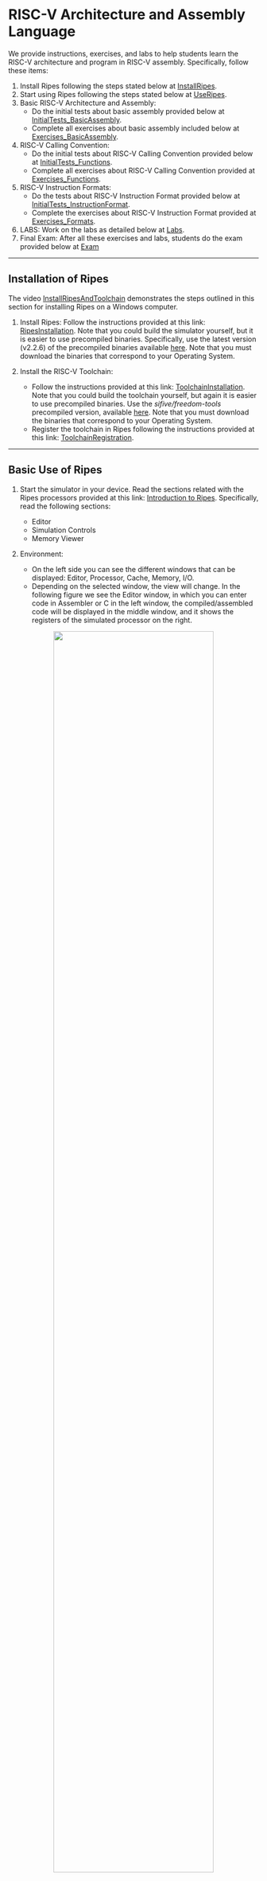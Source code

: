 # RISC-V Architecture and Assembly Language
We provide instructions, exercises, and labs to help students learn the RISC-V architecture and program in RISC-V assembly. Specifically, follow these items:
1. Install Ripes following the steps stated below at [InstallRipes](https://github.com/artecs-group/RVfpga-sim-addons/blob/main/Computer_Fundamentals/RiscvArchitectureAssembly/README.md#installation-of-ripes).
2. Start using Ripes following the steps stated below at [UseRipes](https://github.com/artecs-group/RVfpga-sim-addons/blob/main/Computer_Fundamentals/RiscvArchitectureAssembly/README.md#basic-use-of-ripes).
3. Basic RISC-V Architecture and Assembly:
    * Do the initial tests about basic assembly provided below at [InitialTests_BasicAssembly](https://github.com/artecs-group/RVfpga-sim-addons/blob/main/Computer_Fundamentals/RiscvArchitectureAssembly/README.md#initial-tests-in-ripes---basic-risc-v-assembly).
    * Complete all exercises about basic assembly included below at [Exercises_BasicAssembly](https://github.com/artecs-group/RVfpga-sim-addons/blob/main/Computer_Fundamentals/RiscvArchitectureAssembly/README.md#exercises-about-risc-v-architecture-and-basic-assembly-in-ripes).
4. RISC-V Calling Convention:
    * Do the initial tests about RISC-V Calling Convention provided below at [InitialTests_Functions](https://github.com/artecs-group/RVfpga-sim-addons/blob/main/Computer_Fundamentals/RiscvArchitectureAssembly/README.md#initial-tests-in-ripes---calling-functions).
    * Complete all exercises about RISC-V Calling Convention provided at [Exercises_Functions](https://github.com/artecs-group/RVfpga-sim-addons/blob/main/Computer_Fundamentals/RiscvArchitectureAssembly/README.md#exercises-about-risc-v-calling-convention).
5. RISC-V Instruction Formats:
   * Do the tests about RISC-V Instruction Format provided below at [InitialTests_InstructionFormat](https://github.com/artecs-group/RVfpga-sim-addons/blob/main/Computer_Fundamentals/RiscvArchitectureAssembly/README.md#risc-v-instruction-format).
   * Complete the exercises about RISC-V Instruction Format provided at [Exercises_Formats](https://github.com/artecs-group/RVfpga-sim-addons/blob/main/Computer_Fundamentals/RiscvArchitectureAssembly/README.md#exercises-about-risc-v-instruction-format).
6. LABS: Work on the labs as detailed below at [Labs](https://github.com/artecs-group/RVfpga-sim-addons/blob/main/Computer_Fundamentals/RiscvArchitectureAssembly/README.md#labs-about-risc-v-architecture-and-assembly-in-ripes).
7. Final Exam: After all these exercises and labs, students do the exam provided below at [Exam]()


---

## Installation of Ripes

The video [InstallRipesAndToolchain](https://www.youtube.com/watch?v=abHzsWcHIYA) demonstrates the steps outlined in this section for installing Ripes on a Windows computer.

1. Install Ripes: Follow the instructions provided at this link: [RipesInstallation](https://github.com/mortbopet/Ripes?tab=readme-ov-file#downloading--installation). Note that you could build the simulator yourself, but it is easier to use precompiled binaries. Specifically, use the latest version (v2.2.6) of the precompiled binaries available [here](https://github.com/mortbopet/Ripes/releases). Note that you must download the binaries that correspond to your Operating System.

2. Install the RISC-V Toolchain:
    - Follow the instructions provided at this link: [ToolchainInstallation](https://github.com/mortbopet/Ripes/blob/master/docs/c_programming.md#toolchain). Note that you could build the toolchain yourself, but again it is easier to use precompiled binaries. Use the *sifive/freedom-tools* precompiled version, available [here](https://github.com/sifive/freedom-tools/releases/tag/v2020.04.0-Toolchain.Only). Note that you must download the binaries that correspond to your Operating System.
    - Register the toolchain in Ripes following the instructions provided at this link: [ToolchainRegistration](https://github.com/mortbopet/Ripes/blob/master/docs/c_programming.md#toolchain-registration).


---

## Basic Use of Ripes

1. Start the simulator in your device. Read the sections related with the Ripes processors provided at this link: [Introduction to Ripes](https://github.com/mortbopet/Ripes/blob/master/docs/introduction.md). Specifically, read the following sections:
    - Editor 
    - Simulation Controls
    - Memory Viewer

2. Environment:
    - On the left side you can see the different windows that can be displayed: Editor, Processor, Cache, Memory, I/O.
    - Depending on the selected window, the view will change. In the following figure we see the Editor window, in which you can enter code in Assembler or C in the left window, the compiled/assembled code will be displayed in the middle window, and it shows the registers of the simulated processor on the right.

<p align="center">
  <img src="../Images/EditorFigure.png" width=80% height=80%>
</p>

#### Configuration

3. Before simulating the program, select the Single Cycle processor, enable the M extension and disable the C extension:

<p align="center">
  <img src="../Images/SingleCycle.png" width=80% height=80%>
</p>

#### RISC-V Assembly Program

4. The following RISC-V assembly program subtracts 1 to each element of vector ```v```.

```c
  .global main
  
  .equ n ,10
  
  .data
  v: .word 12 ,1 , -2 ,15 , -8 ,4 , -31 ,8 ,8 ,25
  
  .text
  main:
    li s1 , n
    mv s2 , zero # s2 es i
    for:
      beq s2,s1,fin
      la t1 , v 		# t1= @base de v
      slli t3 ,s2 ,2 	# i*4
      add t2 ,t1 ,t3 	# t2= @efectiva de v[i]
      lw s3 ,0( t2)
      addi s3 ,s3 ,-1
      sw s3 ,0( t2)
      addi s2 ,s2 ,1 	# i=i+1
      j for
    fin:
    j fin
```

Copy the previous program into the left-most window of the editor tab in your Ripes simulator. The disassembled version will be generated, as shown below.

<p align="center">
  <img src="../Images/Ex1.png" width=80% height=80%>
</p>

5. The top menu allows us to control the simulation. By hovering the mouse over each button we are informed about its functionality.

<p align="center">
  <img src="../Images/Menu.png" width=40% height=40%>
</p>

6. We can execute the code step by step:
    - The “minor” and “major” arrows in the top menu allow us to go forward or backward instruction by instruction.
    - The current instruction is shown highlighted in red.
    - The registers will be updated as we progress through the program.
    - When a register is updated, it will be highlighted in yellow.
    - The middle window shows the disassembled code. Note that, unlike the source, it only includes instructions (not pseudo-instructions).

<p align="center">
  <img src="../Images/Registers.png" width=90% height=90%>
</p>

7. The Memory window allows us to visualize the different memory sections. The figure shows the .text section, which includes the text of the code. At the bottom you must select, from the “Go to section” menu, the .text section. You can check that the hexadecimal code corresponds to the program instructions in the Editor.

<p align="center">
  <img src="../Images/Memory.png" width=90% height=90%>
</p>

8. At the bottom, in the “Go to section” menu, we can switch to the .data section. You can check that the data correspond to the vector components in the Editor.

<p align="center">
  <img src="../Images/DataSection.png" width=90% height=90%>
</p>

#### C Program

9. To simulate a C program, write or copy it into the left window, marking "Input Type" as C language. For example, the next C program can be seen in the following figure (you can test it in your simulator):

<p align="center">
  <img src="../Images/Editor.png" width=90% height=90%>
</p>

```c
int main(void)
{
   int i,result,num=7;

   if (num > 1){
      result = num;
      for (i=num-1;i>1;i--)
      result = result*i;
   }
   else
      result=1;

   printf("Factorial = %d",result);

   while(1);
}
```

10. On the top menu, set the appropriate compiler arguments in ```Edit-Settings```:
    - Compiler arguments: ```-O1``` (you can select other options such as ```-O0```, ```-O2```, ```-O3```, ```-Os```)

  <p align="center">
    <img src="../Images/Linker.png" width=90% height=90%>
  </p>

11. Next, compile the program by clicking on the hammer icon. If the program is correct, the disassembled version will appear in the central window:

<p align="center">
  <img src="../Images/Martillo.png" width=90% height=90%>
</p>

12. Run the program by clicking the "Fast Execution" button. The result of the factorial calculation will appear in the console:

<p align="center">
  <img src="../Images/Execution.png" width=70% height=70%>
</p>

13. Recompile the program with different optimization levels (see step 11 above) and compare the assembled programs generated by each of them.

14. Recompile the program with a -O0 optimization level and the following two different scenarios: M extension enabled and M extension disabled (see step 3 above). Compare the assembly code generated for the ```main``` function in each scenario.


---

## Initial Tests in Ripes - Basic RISC-V Assembly

Each instruction type is first explained theoretically using the slides available at [SlidesModule2](https://www.fdi.ucm.es/profesor/mendias/FC2/FC2module2.pdf). After studying each instruction type, students must perform the corresponding test from the list below. This involves executing the instructions step-by-step and carefully analyzing the Register File and Memory in detail.

### Arithmetic instructions

***addi* and *sub* instructions:**
```c
addi x1, x0, 2
addi x2, x0, 3
sub x8, x2, x1
```
This is the result after executing the program in Ripes:

![image](https://github.com/user-attachments/assets/fbac775f-6ca8-4fab-80a2-d4ec66473841)

***slt* and *sltu* instructions:**
```c
addi x1, x0, -2
addi x2, x0, 3
slt x3, x1, x2
sltu x4, x1, x2
```

Note that the *slt* instruction provides the result ```x3=1```, as *-2 < 3*, whereas the *sltu* instruction provides the result ```x4=0```, as *0xfffffffe > 3*.

![image](https://github.com/user-attachments/assets/dc0df98f-828f-4965-99f4-559db99a4486)

***mul* and *mulh* instructions:**
```c
li x1, 0x0f700ce4
li x2, 0x00200000
mul x3, x2, x1
mulh x4, x2, x1
```
 This is the result after executing the program in Ripes:

 ![image](https://github.com/user-attachments/assets/c0deb13e-6770-46e8-a367-e156a7b2b70c)

***div* and *rem* instructions:**
```c
li x1, 0x00200000
li x2, 0x0f700ce4
div x3, x2, x1
rem x4, x2, x1
```
 This is the result after executing the program in Ripes:

![image](https://github.com/user-attachments/assets/de3060b6-7d79-4541-93db-e2619b6e3992)

### Logical instructions
```c
li x2, 0x0f500a34
ori x3, x2, 0x0ff
andi x4, x2, 0x0ff
xori x5, x2, 0x0ff
```
 This is the result after executing the program in Ripes:

![image](https://github.com/user-attachments/assets/643b49b4-5df8-4f05-aa88-81b2e98ec750)

### Shift instructions
```c
li x2, 0x90700a34
slli x3, x2, 7
srli x4, x2, 7
```
 This is the result after executing the program in Ripes:

![image](https://github.com/user-attachments/assets/61f575f3-6909-443c-afd7-dcacc3a53232)

### Data transfer instructions:
```c
.data
x: .word 10
y: .word 5

.text
la x1,x
la x2,y
lw x3,0(x1)
lw x4,0(x2)
add x4,x3,x4
sw x4,0(x2)
```
This is the result after executing the program in Ripes. The code and registers are shown in the first figure and the ```.data``` memory section is shown next:

 ![image](https://github.com/user-attachments/assets/e2bac434-8a0c-49ad-9a4c-f66176453a56)

![image](https://github.com/user-attachments/assets/e8aad3af-e13f-499e-8439-3a2621d8abbc)

### Branch instructions:
```c
li x1, 1
li x2, 3
bne x1, x2, 8
add x1, x1, x2
sub x2, x2, x1
bne x1, x2, -12
jal x3, -24
```
View this [video](https://www.youtube.com/watch?v=IQtoig-ymBk), which illustrates the execution of the previous program, and try to understand the execution of each branch instruction.

Then, test in your simulator the following program and analyze it carefully. The program computes the absolute value of the addition of two variables in a subrutine and stores it in a third variable:

```c
.data

# RESERVE SPACE IN MEMORY AND INITIALIZE THREE VALUES
x: .word -10
y: .word 5
z: .word 0


.text

# MAIN PROGRAM
la x1,x      # Copy address of x to x1
la x2,y      # Copy address of y to x2
la x6,z      # Copy address of z to x6
lw x3,0(x1)
lw x4,0(x2)
jal x5, 12   # Call function 
sw x4,0(x6)
jal x5, 0    # Stay here

# FUNCTION ADDITION AND ABSOLUTE
add x4, x3, x4
bge x4, x0, 8
sub x4, x0, x4
jalr x0, x5, 0
```

### *lui* and *auipc* instructions:
```c
lui x7, 0xabcde
addi x7, x7, 0x123
auipc x8, 0x4c37b
```
This is the result after executing the program in Ripes.

![image](https://github.com/user-attachments/assets/f996fbe1-5ce6-4585-9eeb-d6a255f2380e)


---

## Exercises about RISC-V Architecture and Basic Assembly in Ripes
We next provide a selection of the exercises proposed in Module 3 ([ExercisesModule3](https://www.fdi.ucm.es/profesor/mendias/FC2/FC2problems3.pdf)). In all cases, before completing the proposed tasks, you should try to implement the programs in RISC-V assembly and then compare your solution with the one provided. The remaining exercises provided in the sheet ([ExercisesModule3](https://www.fdi.ucm.es/profesor/mendias/FC2/FC2problems3.pdf)) should also be resolved and tested by the students in Ripes.

### Exercise 1
Write a RISC-V assembly program that implements the following code.

```c
int x = 10, y = 5;
if (x >= y) {
 x = x + 2;
 y = y - 2;
}
```

Once you have completed your version of the program in assembly, compare it with the solution provided below and test the programs in Ripes. Do the following tasks (in this first exercise, we provide an example solution for these tasks, which can serve as a useful reference for completing the remaining exercises in a similar way):
- Analyze the assembled code. Pay special attention to the translation of pseudo-instructions to RISC-V instructions.
- Simulate the program in Ripes step-by-step. Test different values for ```x``` and ```y```.
- Analyze the registrs during the execution.
- Analyze the memory state at the beginning and at the end of the execution. Analyze both the ```.text``` and the ```.data``` sections.


*SOLUTION:*

```c
.global main # Hace global la etiqueta " main "

.data # sección de datos iniciados
x: .word 10 # declara una variable de 32 bits de valor 10
y: .word 5

.text # sección de instrucciones
main:
    la t0,x # pseudo instrucción t0=@x
    la t1,y # pseudo instrucción t1=@y
    lw s1,0(t0) # s1 = 10
    lw s2,0(t1) # s2 =5
    blt s1,s2, fin # condición inversa s1 <s2
        addi s1,s1,2 # x=x+2
        addi s2,s2,-2 # y=y -2
    sw s1,0(t0)
    sw s2,0(t1)
fin:
j fin
```

*EXAMPLE SOLUTION FOR THE TASKS:*

**Analyze the assembled code. Pay special attention to the translation of pseudo-instructions to RISC-V instructions.**

On the right window you can see the assembled code generated by Ripes:

![image](https://github.com/user-attachments/assets/480b6ced-e66d-48b8-a87e-6cdbe836d5e4)

You can analyze the translation of each instruction. As an example, the first pseudo-instruction (```la t0,x```) is translated into two RISC-V instructions, where the first instruction (```auipc x5 0x10000```) adds the current PC (0x0) and a 32-bit value with the low 12 bits as 0 and the high 20 bits coming from the U-type immediate (0x10000), and the second instruction (```addi x5 x5 0```) changes nothing in this case. Note that ```t0``` is the alias for ```x5```. Note also that the resulting value is the address where variable x is stored in memory (0x10000000).

**Analyze the registrs during the execution.**

You can analyze the registers after each cycle. As an example, we next show the register file at the end of the ```if``` condition, which is met in this case:

![image](https://github.com/user-attachments/assets/a7f6b5e4-c0a4-4af7-b8bd-3d3743ae8918)

- x9=0xc, which is the result of adding 0x2 to the initial value of x (0xa).
- x18=0x3, which is the result of subtracting 0x2 to the initial value of y (0x5).

**Analyze the memory state at the beginning and at the end of the execution. Analyze both the ```.text``` and the ```.data``` sections.**

This is the .data section at the beginning:

![image](https://github.com/user-attachments/assets/b67fac70-b968-4c68-b098-5c779dee5679)

This is the .data section at the end:

![image](https://github.com/user-attachments/assets/92075615-a2a3-4787-85b9-34463ff5b696)

Finally, this is the .text section, that includes the assembled program in binary. You can compare it with the one shown in the Editor tab:

![image](https://github.com/user-attachments/assets/ef8e2d4a-1c9a-4376-bc03-2ef31cc9169a)


### Exercise 2
Write a RISC-V assembly program that implements the following code. 

```c
int x = 5, y = 10;
if (x >= y) {
 x = x + 2;
 y = y + 2;
}
else {
 x = x - 2;
 y = y - 2;
}
```

Once you have completed your version of the program in assembly, compare it with the solution provided below and test the programs in Ripes. Do the same tasks as in Exercise 1.

*SOLUTION:*

```c
.global main

.data # sección de datos iniciados
x: .word 5
y: .word 10


.text # sección de instrucciones
main:
    la t0,x # pseudoinstrucción t0=@x
    la t1,y # pseudoinstrucción t1=@y
    lw s1,0(t0) # s1 =5
    lw s2,0(t1) # s2 =10
    blt s1,s2, else # condición inversa s1 <s2
        addi s1,s1,2 # x=x+2
        addi s2,s2,2 # y=y+2
    j fin_if
    else:
        addi s1,s1,-2 # x = x -2;
        addi s2,s2,-2 # y = y -2
    fin_if:
    sw s1,0(t0)
    sw s2,0(t1)
fin:
j fin
```


### Exercise 6
The following program calculates the greatest common divisor of two numbers ```a``` and ```b``` according to the Euclidean algorithm. Write a RISC-V assembly program that implements the following code.

```c
int a=5, b=15, gcd;
while (a != b) {
 if (a > b)
 a = a - b;
 else
 b = b - a;
}
gcd = a;
```

Once you have completed your version of the program in assembly, compare it with the solution provided below and test the programs in Ripes. Do the same tasks as in Exercise 1.

*SOLUTION:*

```c
.global main

.data
a: .word 5
b: .word 15
mcd: .word 0

.text
main:
    la t1,a
    lw s1,0(t1) # s1 es a
    la t2,b
    lw s2,0(t2) # s2 es b
    while:
        beq s1,s2,fin_while
            ble s1,s2,else
                sub s1,s1,s2 # a=a-b
            j fin_if
            else:
                sub s2,s2,s1 # b=b-a
            fin_if:
        j while
    fin_while:
    la t3,mcd # t3 = @mcd
    sw s1,0(t3)
fin:
j fin
```


### Exercise 8
The following code increments the components of a vector with 10 elements. 

```c
#define N 10
int V[N] = {12, 1, -2, 15, -8, 4, -31, 8, 8, 25};
for (i = 0; i < N; i++)
 V[i] = V[i] + 1;
```

This is a possible implementation in RISC-V assembly.

```c
.global main

.equ n,10

.data
v: .word 12,1,-2,15,-8,4,-31,8,8,25

.text
main:
    li s1,n # s1=n
    mv s2,zero # s2 es i
    for:
    beq s2,s1,fin
        la t1,v # t1= @base de v
        slli t3,s2,2 # i*4
        add t2,t1,t3 # t2= @efectiva de v[i]
        lw s3,0(t2)
        addi s3,s3,1
        sw s3,0(t2)
        addi s2,s2,1 # i=i+1
    j for
fin:
j fin
```

Run the code and answer the following questions. Add screenshots of the execution to complement your answers.

- Briefly explain what the code does.
- Provide examples of the different addressing modes we explained in theory based on the instructions in the program (use examples of instructions, not pseudo-instructions).
- What instruction does the pseudo-instruction ```li s1, n``` translate to?
- What instruction does the pseudo-instruction ```mv s2, zero``` translate to?
- To which machine instruction in hexadecimal does the pseudo-instruction ```mv s2, zero``` translate? Considering the format of RISC-V instructions, explain which fields the machine instruction contains.
- Take a screenshot of the memory viewer clearly identifying, one by one, the instructions that make up the for loop. Are they properly aligned?
- Take a screenshot of the memory viewer at the end of each iteration, showing how the vector evolves.
- In this code, a simple modification can be made to improve its performance. Write modified code, explain why it improves efficiency, and show a screenshot in which the final vector is visible in memory.
- Modify the code so that it subtracts 1 from the components whose stored value is odd and adds 1 to the components whose stored value is even.


### Exercise 9
The following code counts the number of components greater than 0 within a vector with 6 elements. Translate it into RISC-V assembly code. 

```c
#define N 6
int V[N] = {14, 1, -2, 7, -8, 4};
int count = 0;
for (i = 0; i < N; i++) {
 if (V[i] > 0)
 count = count + 1;
}
```

Once you have completed your version of the program in assembly, compare it with the solution provided below and test the programs in Ripes. Do the same tasks as in Exercise 1.

*SOLUTION:*

```c
.global main

.equ n,6

.data
v: .word -14,1,-2,-7,-8,4
count: .word 0

.text
main:
la t1,v # t1 tiene la dirección base de v
li t2,n # t2=n
li t3,0 # t3 es el índice
li s2,0 # s2 = count =0
for:
   bge t3,t2,fin_for
   slli t5,t3,2 # t5=i*4
   add t5,t5,t1 # @=i*4+ @b
   lw s1,0(t5) # @s1=v[i]
   li t6,0 # t6 =0
   if:
   ble s1,t6,fin_if
       addi s2,s2,1
   fin_if:
   addi t3,t3,1
   j for
fin_for:
la t1,count
sw s2,0(t1)
end:
j end
```


---

## Initial Tests in Ripes - Calling Functions
The RISC-V Calling Convention is first explained theoretically using the slides available at [SlidesModule3](https://www.fdi.ucm.es/profesor/mendias/FC2/FC2module3.pdf). After studying each new concept, students must perform the corresponding example from the list below. This involves executing the instructions step-by-step and carefully analyzing the Register File and Memory in detail.

### Call and Return

![image](https://github.com/user-attachments/assets/8c85ff7e-fb70-4a16-9f2f-af6d4c9fae03)

```c
.data
a: .word 4

.text
la t0, a
lw a0, 0(t0)
call inc
sw a0, 0(t0)
end:
j end

inc:
addi a0, a0, 1
ret
```

### Array provided by reference

![image](https://github.com/user-attachments/assets/d9ef510e-3e17-4303-a190-3aa72c65eac6)

```
.data
a: .word 3, 4, 1, 2, 7

.text
la a0, a
li a1, 5
call incArray
end:
j end

incArray:
mv t0, zero
for:
bge t0, a1, efor
slli t1, t0, 2
add t1, a0, t1
lw t2, 0(t1)
addi t2, t2, 1
sw t2, 0(t1)
addi t0, t0, 1
j for
efor:
ret
```

### Saving registers in the stack

![image](https://github.com/user-attachments/assets/7cc7dd0b-28f2-4ea5-bf56-979022783651)


#### 1st option

```
.data
a: .word 3

.text
la t0, a
lw a0, 0(t0)
addi sp, sp, -4
sw t0, 0(sp)
call inc
lw t0, 0(sp)
addi sp, sp, 4
sw a0, 0(t0)
end:
j end

inc:
addi t0, a0, 1
mv a0, t0
ret
```

#### 2nd option

```
.data
a: .word 3

.text
la s0, a
lw a0, 0(s0)
call inc
sw a0, 0(s0)
end:
j end

inc:
addi sp, sp, -4
sw s0, 0(sp)
addi s0, a0, 1
mv a0, s0
lw s0, 0(sp)
addi sp, sp, 4
ret
```

### Nested functions

![image](https://github.com/user-attachments/assets/209f461a-2e69-4f76-9695-6ae7a644655b)

```
.data
a: .word 1, 2, 3, 4
b: .word 5, 6, 7, 8


.text

main:
la a0, a
li s1, 4
mv a1, s1
jal ra, incArray
la a0, b
mv a1, s1
jal ra, incArray
fin:
    j fin


incArray:
addi sp, sp, -20
sw ra, 16(sp)
sw s0, 12(sp)
sw s1, 8(sp)
sw s2, 4(sp)
sw s3, 0(sp)
mv s0, a0
mv s1, a1
mv s2, zero
for:
bge s2, s1, efor
slli t0, s2, 2
add s3, s0, t0
lw a0, 0(s3)
jal ra, inc
sw a0, 0(s3)
addi s2, s2, 1
j for
efor:
lw ra, 16(sp)
lw s0, 12(sp)
lw s1, 8(sp)
lw s2, 4(sp)
lw s3, 0(sp)
addi sp, sp, 20
jalr x0, ra, 0


inc:
addi a0, a0, 1
jalr x0, ra, 0
```


---

## Exercises about RISC-V Calling Convention
We next provide a selection of the exercises proposed in Module 3 ([ExercisesModule3](https://www.fdi.ucm.es/profesor/mendias/FC2/FC2problems3.pdf)) related with function calling. The remaining exercises provided in the sheet ([ExercisesModule3](https://www.fdi.ucm.es/profesor/mendias/FC2/FC2problems3.pdf)) should also be resolved and tested by the students in Ripes.


### Exercise 16
Write a C and a RISC-V assembly program to implement a variant of the bubble sort algorithm. This variant sorts the elements of the vector according to the following code. 

```c
do {
 swapped = false
 for (i = 0; i <= N-2; i++){
 if (V[i] > V[i+1]){
 swap( V[i], V[i+1] )
 swapped = true
 }
} while swapped
```

*PROGRAM IN C:*

```c
#define N 4

int V[N]={5,2,3,1};

void main(void)
{
   int swapped=1, i;

   while(swapped){
       swapped=0;
       for (i=0; i<(N-1); i++){
           if (V[i] > V[i+1]){
               swap(&V[i], &V[i+1]);
               swapped=1;
           }
       }
   }

   while(1);

}

void swap(int *V, int *W){
   int temp;
   temp=*V;
   *V=*W;
   *W=temp;
}
```

*PROGRAM IN RISC-V ASSEMBLY:*

```c
.global main
.equ n, 10

.data
V: .word 2,5,6,0,9,4,6,5,-10,-1

.text
main:
li s4,n # s1 =n
addi s4,s4,-1
do:
   mv s3,zero # s3= swapped = false
   mv s5,zero # t1=i
   for:
       bge s5,s4, fin_for
       la t2,V # t2= @base v
       slli t3,s5,2 # i*4
       add a0,t3,t2 # @i
       lw s1,0(a0) # V[i]
       addi a1,a0,4 # @i +1
       lw s2,0(a1) # V[i +1]
       if:
           ble s1,s2,fin_if
           call swap
           li s3,1 # swapped = true
       fin_if:
       addi s5,s5,1
   j for
   fin_for:
   li t4,1
beq s3,t4,do
fin:
j fin

swap:
    addi sp,sp,-8
    sw s1,0(sp)
    sw s2,4(sp)
    lw s1,0(a0)
    lw s2,0(a1)
    sw s1,0(a1)
    sw s2,0(a0)
    lw s1,0(sp)
    lw s2,4(sp)
    addi sp,sp,8
jr ra # también ret
```

Complete the following tasks (do them for the two programs, unless stated differently):
- Test the execution of the programs step-by-step. Take several screenshots during the execution of the program at relevant points, showing the instructions, registers, and memory. For example, you can show the evolution of memory as the data gets sorted.
- Explain the prologue for the ```swap``` function.
- Is the ```swap``` function a leaf or non-leaf subroutine? What is the difference, and how does it affect the prologue?
- Copy the instructions that prepare the input parameters for the ```swap``` subroutine. Are the parameters passed by value or by reference? Why?
- Finally, compile the C code with optimization levels -O0 and -O1, and repeat the previous item. This item can only be tested in Whisper or Ripes, not on the board.


### Exercise 17
Given the following RISC-V assembly code:

```c
.global main

.equ n ,5

.data
res: .word 0

.text
main:
  li a1 , n
  la s3 , res
  call factorial
  sw a0 ,0( s3 )
  fin:
  j fin

factorial:
  # prologo
  addi sp , sp , -8
  sw s1 ,0( sp )
  sw s2 ,4( sp )
  # cuerpo
  li s1 ,1
  mv s2 , a1
  li s3 ,1
  for:
    ble s2 , s3 , fin_for
    mul s1 , s1 , s3
    addi s2 , s2 , -1
    j for
  fin_for:
  mv a0 , s1
  # epilogo
  lw s1 ,0( sp )
  lw s2 ,4( sp )
  addi sp , sp ,8
  jr ra
```

The code contains three errors. Identify and correct them. Copy the modified code, explain the corrections, and include a screenshot illustrating its functionality.


### Exercise 18
Given two points ```P1(x1, y1)``` and ```P2(x2, y2)```, their Chebyshev distance can be calculated with the following algorithm: 

```c
int chebyshev(int x1, int y1, int x2, int y2)
{
 int d1, d2;
 d1 = abs(x1 - x2)
 d2 = abs(y1 - y2)
 if (d2 > d1)
 d1 = d2;
 return d1;
}
```

Write a RISC-V assembly function, ```chebyshev(x1,x2,y1,y2)```, which will receive the coordinates of two points P1 and P2 and will return their Chebyshev distance. This function will call another function that calculates the absolute value of a given number.

Then, program the following code and test it in Ripes. The program stores (into a vector D) the Chebyshev distances of a point P to each of the points within a vector V with N elements. P, V y D will be global variables. Vector V will contain 2N integers such that the i-th point will have coordinates (x, y) = (V[2*i], V[2*i + 1]) 

```c
#define N, ...
int Px, Py; // x , y coordinates of point P
int V[2N]; //Vector with N points V=[x0,y0,x1,y1,...]
int D[N]; //Vector with N distances
void main(void)
{
int i;
for (i = 0; i < N; i++)
 D[i] = chebyshev(Px, Py, V[2*i], V[2*i + 1]);
}
```

Once you have completed your version of the program in assembly, compare it with the solution provided below and test the programs in Ripes. Do the following tasks:
- Analyze and simulate the RISC-V assembly program in Ripes. Pay special attention to the RISC-V calling convention.

*SOLUTION:*

```c
.global main
.equ n,5 #nº de puntos a testear (2*n componentes)

.data
P: .word 4,5 # coordenadas x e y del punto P
V: .word 1,2,-3,4,5,9,17,-15,20,12 # Vector de N puntos V=[x0,y0,x1,y1,...]
sol: .word 0,0,0,0,0

.text
main:
mv s1,zero
li s2,n
la s3,V
for:
bge s1,s2,fin_for
la s6,P
lw a0,0(s6)
lw a1,4(s6)
slli s4,s1,1
slli s4,s4,2
add s4,s4,s3
lw a2,0(s4)
lw a3,4(s4)
call chebyshev
la s5,sol
slli s4,s1,2
add s4,s4,s5
sw a0,0(s4)
addi s1,s1,1
j for
fin_for:
j fin_for

chebyshev:
#prólogo
addi sp,sp,-12
sw s1,0(sp)
sw s2,4(sp)
sw ra,8(sp)
# cuerpo
d1:
sub s1,a0,a2 #x1 -x2
mv a0,s1
call abs
mv s1,a0
d2:
sub s2,a1,a3 #y1 -y2
mv a0,s2
call abs
mv s2,a0
if:
ble s2,s1,fin_call
mv s1,s2
fin_call:
mv a0,s1
# epílogo
lw s1,0(sp)
lw s2,4(sp)
lw ra,8(sp)
addi sp,sp,12
ret

abs:
bgez a0,pos
sub a0,zero,a0
pos:
ret
```

---

## RISC-V Instruction Format
Each instruction format is first explained theoretically using the slides available at [SlidesModule4](https://www.fdi.ucm.es/profesor/mendias/FC2/FC2module4.pdf). After studying each instruction format, students must perform the corresponding test from the list below.


### Instruction ```sub```

   <img src="https://github.com/user-attachments/assets/0cf52263-ac8c-454f-8b49-f967e90af19b" width="500">

- **Ripes Editor**

   <img src="https://github.com/user-attachments/assets/23c4ef8a-1eff-4e3b-ac76-20f108738424" width="500">

- **Ripes Memory**

   <img src="https://github.com/user-attachments/assets/3d66f050-b497-466e-beb1-4b2bddae2680" width="350">


### Instruction ```addi```

   <img src="https://github.com/user-attachments/assets/f7afb3f2-59b6-475e-baf9-7fee36210503" width="500">

- **Ripes Editor**

   <img src="https://github.com/user-attachments/assets/262973c8-7efd-4c04-be23-b06821b87f7c" width="500">

- **Ripes Memory**

   <img src="https://github.com/user-attachments/assets/53a2d8b1-f8fa-458a-88d5-0528635ac086" width="350">


### Instruction ```sb```

   <img src="https://github.com/user-attachments/assets/9efc58b8-e92c-4960-93ea-8bd7e9781aac" width="500">

- **Ripes Editor**

   <img src="https://github.com/user-attachments/assets/5146c28a-5168-40a1-bce4-bb5a4165a18e" width="500">

- **Ripes Memory**

   <img src="https://github.com/user-attachments/assets/11e3682c-a5f2-44a3-808d-3347f54583a2" width="350">


### Instruction ```jal```

   <img src="https://github.com/user-attachments/assets/c95ccebc-ddd6-47e1-81b2-1f4f9c605b0f" width="500">

- **Ripes Editor**

   <img src="https://github.com/user-attachments/assets/9f547cc4-f382-4708-a24a-b2999d408202" width="500">

- **Ripes Memory**

   <img src="https://github.com/user-attachments/assets/55434ca0-38bd-47f0-990d-c158277c6e33" width="350">


---

## Exercises about RISC-V Instruction Format
We next provide a selection of the exercises proposed in Module 4 ([ExercisesModule4](https://www.fdi.ucm.es/profesor/mendias/FC2/FC2problems4.pdf)) related with function calling. The remaining exercises provided in the sheet ([ExercisesModule4](https://www.fdi.ucm.es/profesor/mendias/FC2/FC2problems4.pdf)) should also be resolved by the students.

![image](https://github.com/user-attachments/assets/a8c41060-c3bc-4d10-a816-a473e8f51659)


---

## Labs about RISC-V Architecture and Assembly in Ripes

### Lab 1

*NOTE: The script for the RISC-V Eclipse-based simulator is available here: [Lab 1 Spanish](https://drive.google.com/file/d/1vD-dEj_I9e0J7_fJanic2wUBde0CfJug/view?usp=drive_link) and [Lab 1 English](https://drive.google.com/file/d/1uVBFE2tmdGbNSWV2WaadVvWc9HtvPOEh/view?usp=drive_link).*

Test the following C example in Ripes. Compile it with different optimization levels and compare the codes generated in each case:

```c
main(){
   int a = 5 , b = 8;
   int mayor ;
  
   if ( a > b ) mayor = a ;
   else mayor = b ;
}
```

Test the following RISC-V assembly example code in Ripes:

```c
.data
A: .word 5
B: .word 8
MAYOR: .word 0

.text
.global main

main:
  la t2 , A
  lw t0 , 0( t2 )
  la t3 , B
  lw t1 , 0( t3 )
  ble t0 , t1 , mayb
    la t4 , MAYOR
    sw t0 , 0( t4 )
    j fin
  mayb:
    la t4 , MAYOR
    sw t1 , 0( t4 )
fin:
j fin
```

Develop a RISC‐V assembly program that implements the following high‐level behavior. Build and debug the project in Ripes, and confirm that the result is correct.

```c
#define N 10
int res = 0 ;
for (int i = 0; i < N; i++) {
    res += i;
}
```


### Lab 2

*NOTE: The script for the RISC-V Eclipse-based simulator is available here: [Lab 2 Spanish](https://drive.google.com/file/d/1Arfs1Qzv8lMRCRRB0M0ugKqZXWSvwogY/view?usp=drive_link) and [Lab 2 English](https://drive.google.com/file/d/1wIz-KVbmyh0cShWmqq17FFPhKjqD4m2V/view?usp=drive_link).*

Develop a RISC‐V assembly program with the high‐level behavior shown next. This program will sort an integer vector V into a target vector W in ascending order. Note that the elements of W will be the elements of V, but sorted from minimum to maximum. The elements of V will be replaced with the value INT_MAX after they have been sorted in W. Build and debug the project in Ripes and confirm that the result is correct.

```c
#define N 8
#define INT_MAX 65536

int V[N] = {‐7,3,‐9,8,15,‐16,0,3};
int W[N];
int min , index ;

for (j = 0; j < N; j++) {
    min = INT_MAX ;
    for (i = 0; i < N; i++) {
        if (V[i] < min ) {
            min = V[i];
            index = i ;
        }
    }
    W[j] = V[index];
    V[index] = INT_MAX ;
}
```

**Extra Tasks for Lab 2**: In the following link you can find the extra exercises you have to do for this lab: [TasksLab2](https://drive.google.com/file/d/1H5ngmpe4I9mcKl-4PZjDYNxdW8RDmapS/view?usp=sharing). We next show the complete solution for all exercises in Lab 2:

```
    .equ N, 4
   .equ INT_MAX, 65536
   .data
C:      .word 0, 0, 0, 0   # Nuevo vector C
D:      .word 0, 0, 0, 0   # Nuevo vector D
E:      .word 0, 0, 0, 0   # Nuevo vector E
W:      .word 0, 0, 0, 0
V:      .word -7, 3, -9, 8
min:    .word 0
index:  .word 0
NumMay: .word 0  # Nueva variable global inicializada en 0
   .text
   .globl main
main:
   la t0, W          # Dirección base de W
   la s0, C          # Dirección base de C
   addi s0, s0, 4*N  # Apunta después de C
   addi s0, s0, -4   # Apunta a la última posición de C
   la s4, D
   la s5, E
   li t1, 0          # j = 0
   li t2, N          # N = 8
outer_loop:
   bge t1, t2, end   # while (j < N)
   la t3, min        # min
   li t4, INT_MAX    # min = INT_MAX
   sw t4, 0(t3)
   li t5, 0          # i = 0
   la a0, V          # Dirección base de V
 inner_loop:
   bge t5, t2, inner_end # while (i < N)
   slli a1, t5, 2        # Desplazamiento i*4
   add a2, a0, a1        # Dirección de V[i]
   lw a3, 0(a2)          # V[i]
   lw a4, 0(t3)          # min
   blt a3, a4, update_min
   j next_i
 update_min:
   sw a3, 0(t3)          # min = V[i]
   la t6, index
   sw t5, 0(t6)          # index = i
 next_i:
   addi t5, t5, 1        # i++
   j inner_loop
 inner_end:
   la a5, index
   lw a6, 0(a5)          # index
   slli a1, a6, 2        # index * 4
   add a2, a0, a1        # Dirección de V[index]
   lw a3, 0(a2)          # V[index]
   sw a3, 0(t0)          # W[j] = V[index]
   sw a3, 0(s0)          # C[N-1-j] = V[index]
   addi s0, s0, -4       # Mover el puntero de C atrás
   # Vectores D y E
   andi s6, a3, 1
   beq s6, x0, par
   sw a3, 0(s5)
   addi s5, s5, 4
   j impar
par:
   sw a3, 0(s4)
   addi s4, s4, 4
impar: 
   # if (V[index] >= 5) NumMay++
   li s1, 5
   bge a3, s1, increment_NumMay
   j skip_increment
 increment_NumMay:
   la s2, NumMay
   lw s3, 0(s2)
   addi s3, s3, 1
   sw s3, 0(s2)
 skip_increment:
   li a4, INT_MAX        # V[index] = INT_MAX
   sw a4, 0(a2)
   addi t0, t0, 4        # j++ (siguiente W[j])
   addi t1, t1, 1
   j outer_loop
end:
fin:
   j fin
```


### Lab 3

*NOTE: The script for the RISC-V Eclipse-based simulator is available here: [Lab 3 Spanish](https://drive.google.com/file/d/1h-30tYPEItEp7HP_PFog_on8usOPHAIP/view?usp=drive_link) and [Lab 3 English](https://drive.google.com/file/d/1DG843vUgz7SzUuMzVe_iNZjI7YVk_Oyl/view?usp=drive_link).*

Develop a RISC‐V assembly program to multiply two integer numbers. Obviously, in this case the RISC‐V ```mul``` instruction cannot be used. Build and debug the project in Ripes and confirm that the result is correct.

```c
int mul(int a, int b) {
    int res = 0;
    while (b > 0) {
        res += a;
        b‐‐;
    }
    return res;
}
```

Develop a RISC‐V assembly program to calculate the dot product of two vectors. Call the ```mul``` function implemented above. Build and debug the project in Ripes and confirm that the result is correct.

```c
int dotprod(int V[], int W[], int n) {
    int acc = 0;
    for (int i = 0; i < n; i++) {
        acc += mul(V[i], W[i]);
    }
    return acc;
}
```

Develop a RISC‐V assembly program, which calls the two previous functions (```mul``` and ```dotprod```), to determine which of two vectors has a greater norm (length).

```c
#define N 4
int A[] = {3,5,1,9}
int B[] = {1,6,2,3}
int res;
void main() {
    int normA = dotprod(A, A, N);
    int normB = dotprod(B, B, N);
    if (normA > normB)
        res = 0xa;
    else
        res = 0xb;
}
```

**Extra Tasks for Lab 3**: In the following link you can find the extra exercises you have to do for this lab: [TasksLab3](https://drive.google.com/file/d/1iecjLPAcyWZdjqb7X6wzWXAUqFgoxOgs/view?usp=drive_link). We next show the complete solution for all exercises in Lab 3:

```
.data
N:      .word 4
A:      .word 3, 5, 1, 9
B:      .word 1, 6, 2, 3
res:    .word 0
normA:  .word 0
normB:  .word 0
wavg:   .word 0


.text
.globl main


main:
   addi sp, sp, -16
   sw ra, 0(sp)
   sw s0, 4(sp)
   sw s1, 8(sp)
   sw s2, 12(sp)
   la a0, A
   la a1, A
   la a3, N
   lw a2, 0(a3)
   jal dotprod
   la t0, normA
   sw a0, 0(t0)
   la a0, B
   la a1, B
   la a3, N
   lw a2, 0(a3)
   jal dotprod
   la t1, normB
   sw a0, 0(t1)
   la t2, normA
   lw t3, 0(t2)
   la t4, normB
   lw t5, 0(t4)
   blt t3, t5, normB_greater
   la t6, res
   li a4, 0xa
   sw a4, 0(t6)
   j end_main
normB_greater:
   la t6, res
   li a4, 0xb
   sw a4, 0(t6)
end_main:


   # wavg = idiv(dotprod(A, B, N), vsum(B, N))
   la a0, A
   la a1, B
   la t0, N
   lw a2, 0(t0)
   jal dotprod
   mv s0, a0  # Guardar resultado de dotprod en s0

   la a0, B
   la t0, N
   lw a1, 0(t0)
   jal vsum
   mv s1, a0  # Guardar resultado de vsum en s1

   mv a0, s0  # Numerador
   mv a1, s1  # Denominador
   jal idiv
   la t0, wavg
   sw a0, 0(t0)

   lw ra, 0(sp)
   lw s0, 4(sp)
   lw s1, 8(sp)
   lw s2, 12(sp)
   addi sp, sp, 16


fin:
   j fin


dotprod:
    addi sp, sp, -24
    sw ra, 0(sp)
    sw s0, 4(sp)
    sw s3, 8(sp)
    sw s5, 12(sp)
    sw s4, 16(sp)
    sw s1, 20(sp)
    mv s0, a0
    mv s1, a1
    mv s3, a2
    li s4, 0
    li s5, 0
  loop_dot:
    bge s5, s3, end_dot
    slli t6, s5, 2
    add a0, s0, t6
    lw a0, 0(a0)
    add a1, s1, t6
    lw a1, 0(a1)
    jal ra, mul
    add s4, s4, a0
    addi s5, s5, 1
    j loop_dot
  end_dot:


  mv a0, s4
  lw s4, 16(sp)
  lw s1, 20(sp)
  lw s5, 12(sp)
  lw s3, 8(sp)
  lw s0, 4(sp)
  lw ra, 0(sp)
  addi sp, sp, 24
ret


mul:
    li t5, 0
  loop:
    blez a1, end
    add t5, t5, a0
    addi a1, a1, -1
    j loop
  end:
  mv a0, t5
ret


# Funcion: vsum(V, n)
vsum:
    addi sp, sp, -16
    sw ra, 0(sp)
    sw s0, 4(sp)
    sw s1, 8(sp)
    sw s2, 12(sp)

    mv s0, a0  # V
    mv s1, a1  # n
    li s2, 0   # s = 0
    li t0, 0   # i = 0

loop_vsum:
    bge t0, s1, end_vsum
    slli t1, t0, 2
    add t2, s0, t1
    lw t3, 0(t2)
    add s2, s2, t3  # s += V[i]
    addi t0, t0, 1
    j loop_vsum

end_vsum:
    mv a0, s2
    lw ra, 0(sp)
    lw s0, 4(sp)
    lw s1, 8(sp)
    lw s2, 12(sp)
    addi sp, sp, 16
    ret


# Funcion: idiv(a, b)
idiv:
    li t0, 0  # c = 0
loop_idiv:
    blt a0, a1, end_idiv
    sub a0, a0, a1  # a -= b
    addi t0, t0, 1  # c++
    j loop_idiv
end_idiv:
    mv a0, t0
    ret
```



### Lab 4

*NOTE: The script for the RISC-V Eclipse-based simulator is available here: [Lab 4 Spanish](https://drive.google.com/file/d/1HYT762RhUX790BzBcWIhEE_K_vc6RVvk/view?usp=drive_link) and [Lab 4 English](https://drive.google.com/file/d/1njXjxYBLNCVi3pccEehvOG6DSoEcrCL9/view?usp=drive_link).*

Analyze in Ripes the following C program, that determines which of two vectors is farther from the origin. After the program we propose some specific tasks.

```c
# define N 5
int U [N ] = {5 , 2, -3 , 7 , 6};
int V [N ] = {6 , -1 , 1 , 0 , 3};
char mayor_u ;


void guardar ( char valor , char * ubicacion) {
   * ubicacion = valor ;
}


int mul (int a , int b) {
   int res = 0 , sign = 0;
   if (a < 0) {
     sign = 1;
     a = -a ;
   }
   while (a --) res += b;
   if ( sign )
     return - res ;
   else
     return res ;
}


int i_sqrt (int a) {
   int root = 0;
   while ( mul ( root , root ) < a ) {
     root ++;
   }
   return root ;
}


int eucl_dist (int w [] , int size ) {
   int acc = 0;
   for ( int i = 0; i < size ; i ++) {
     acc += mul (w[ i] , w[ i ]) ;
   }
   return i_sqrt ( acc );
}


void main () {
   int d_u = eucl_dist (U , N );
   int d_v = eucl_dist (V , N );
   char mayor = d_u > d_v ;
   guardar ( mayor , & mayor_u ) ;
}
```

Specifically, perform the following tasks:
- Select the Single-Cycle processor and disable the M and C extensions (```Select processor``` button: ![image](https://github.com/user-attachments/assets/0c4ee25b-d4b2-4996-91e4-3bc2072c1e29)).

  ![image](https://github.com/user-attachments/assets/211e7a70-c2bf-41f4-9dfd-d37127ad14a7)

- Select a ```-O1``` optimization level (```Edit - Settings - Compiler```).

  ![image](https://github.com/user-attachments/assets/05302054-3b8b-47fb-8af5-a8be4a61e9eb)

- Compile the program (```Compile C program``` button: ![image](https://github.com/user-attachments/assets/5c90dbf5-fd59-439f-8258-5ba40bfe2c19)).
- Execute the program in Ripes and check if the final result is correct.
- Analyze the following items for the assembly program obtained by the assembler. You can both view the program in the editor and you can test execution step-by-step:
    - This is the ```main``` function obtained.
       - Analyze the two invocations of the ```eucl_dist``` function from the point of view of the RISC-V Calling Convention (analyze both the input and output parameters).
       - Indentify clearly the prologue/epilogue and explain them.

        ```asm
         00010240 <main>:
             10240:        ff010113        addi x2 x2 -16
             10244:        00112623        sw x1 12 x2
             10248:        00812423        sw x8 8 x2
             1024c:        00912223        sw x9 4 x2
             10250:        00011537        lui x10 0x11
             10254:        6c050493        addi x9 x10 1728
             10258:        00500593        addi x11 x0 5
             1025c:        6c050513        addi x10 x10 1728
             10260:        f79ff0ef        jal x1 -136 <eucl_dist>
             10264:        00050413        addi x8 x10 0
             10268:        00500593        addi x11 x0 5
             1026c:        01448513        addi x10 x9 20
             10270:        f69ff0ef        jal x1 -152 <eucl_dist>
             10274:        00852533        slt x10 x10 x8
             10278:        c6a18c23        sb x10 -904 x3
             1027c:        00c12083        lw x1 12 x2
             10280:        00812403        lw x8 8 x2
             10284:        00412483        lw x9 4 x2
             10288:        01010113        addi x2 x2 16
             1028c:        00008067        jalr x0 x1 0
        ```

    - This is the ```i_sqrt``` function obtained.
       - Indentify clearly the prologue/epilogue and explain them.
       - Explain each of the instructions in the body of this function and why are they used.

        ```asm
        00010190 <i_sqrt>:
           10190:        ff010113        addi x2 x2 -16
           10194:        00112623        sw x1 12 x2
           10198:        00812423        sw x8 8 x2
           1019c:        00912223        sw x9 4 x2
           101a0:        00050493        addi x9 x10 0
           101a4:        00000413        addi x8 x0 0
           101a8:        00040593        addi x11 x8 0
           101ac:        00040513        addi x10 x8 0
           101b0:        f9dff0ef        jal x1 -100 <mul>
           101b4:        00955663        bge x10 x9 12
           101b8:        00140413        addi x8 x8 1
           101bc:        fedff06f        jal x0 -20
           101c0:        00040513        addi x10 x8 0
           101c4:        00c12083        lw x1 12 x2
           101c8:        00812403        lw x8 8 x2
           101cc:        00412483        lw x9 4 x2
           101d0:        01010113        addi x2 x2 16
           101d4:        00008067        jalr x0 x1 0
        ```

Then, test in Ripes the following program, which combines C and RISC-V assembly languages. Note that this program is identical to the above one, but in this case function ```guardar``` is implemented in assembly.

```c
# define N 5
int U [N ] = {5 , 2, -3 , 7 , 6};
int V [N ] = {6 , -1 , 1 , 0 , 3};
char mayor_u ;


int mul (int a , int b) {
 int res = 0 , sign = 0;
 if (a < 0) {
   sign = 1;
   a = -a ;
 }
 while (a --) res += b;
 if ( sign )
   return - res ;
 else
   return res ;
}


int i_sqrt (int a) {
 int root = 0;
 while ( mul ( root , root ) < a ) {
   root ++;
 }
 return root ;
}


int eucl_dist (int w [] , int size ) {
   int acc = 0;
   for ( int i = 0; i < size ; i ++) {
     acc += mul (w[ i] , w[ i ]) ;
   }
   return i_sqrt ( acc );
}


void main () {
 int d_u = eucl_dist (U , N );
 int d_v = eucl_dist (V , N );
 char mayor = d_u > d_v ;
 guardar ( mayor , & mayor_u ) ;

 asm volatile (
      "j end\n"

      "guardar:\n"
      "sb a0, 0(a1)\n"
      "ret\n"

      "end:\n"
 );
}
```

**Extra Tasks for Lab 4**: In the following link you can find the extra exercises you have to do for this lab: [TasksLab4](https://drive.google.com/file/d/1kep_lHrdLG7lV0tIu8fUJV8IGBrMs9is/view?usp=sharing). We next show the complete solution for Lab 4:

***Analyze the two invocations of the eucl_dist function from the point of view of the RISC-V Calling Convention (analyze both the input and output parameters).***

First invocation of ```eucl_dist```:
- Before calling the function and according to the RISC-V Calling Convention, in x10 (a0) the address of the U vector is saved and in x11 (a1) the number of elements of U are saved.
- After the function and according to the RISC-V Calling Convention, the result comes in x10 (a0). Note that the result is moved to x8 (s0) in order to preserve it after the second call. Note also that x9 (s1) has preserved its value but x11 (a1) may have lost it and has to be initialized again.

Second invocation of ```eucl_dist```:
- Before calling the function and according to the RISC-V Calling Convention, in x10 (a0) the address of the V vector is saved and in x11 (a1) the number of elements of V are saved.
- After the function and according to the RISC-V Calling Convention, the result comes in x10 (a0). x8 (which has the result of the first call) and x10 are then used to perform the comparison.

***Indentify clearly the prologue/epilogue and explain them.***

Prologue:
```
10240:        ff010113        addi x2 x2 -16
10244:        00112623        sw x1 12 x2
10248:        00812423        sw x8 8 x2
1024c:        00912223        sw x9 4 x2
```

16 bytes are reserved in the stack. Besides, x8 (s0) and x9 (s1) are stored, as these registers will be used in the function and they are preserved registers, and x1 (a0) is also preserved, as another function is called inside ```main```.

Epilogue:
```
1027c:        00c12083        lw x1 12 x2
10280:        00812403        lw x8 8 x2
10284:        00412483        lw x9 4 x2
10288:        01010113        addi x2 x2 16
```

The tasks completed in the prologue are undone in the epilogue.

***This is the i_sqrt function obtained. Explain each of the instructions of this function and why they are used.***

Prologue: The preserved registers and ```ra``` are stored.

```
   10190:        ff010113        addi x2 x2 -16
   10194:        00112623        sw x1 12 x2
   10198:        00812423        sw x8 8 x2
   1019c:        00912223        sw x9 4 x2
```

Body: A loop is performed, which calls the ```mul``` function once per iteration. Note that the input parameters are provided in ```x10``` and ```x11```, and the result is provided in ```x10```.

```
   101a0:        00050493        addi x9 x10 0
   101a4:        00000413        addi x8 x0 0
   101a8:        00040593        addi x11 x8 0
   101ac:        00040513        addi x10 x8 0
   101b0:        f9dff0ef        jal x1 -100 <mul>
   101b4:        00955663        bge x10 x9 12
   101b8:        00140413        addi x8 x8 1
   101bc:        fedff06f        jal x0 -20
   101c0:        00040513        addi x10 x8 0
```

Epilogue: Registers are restored.

```
   101c4:        00c12083        lw x1 12 x2
   101c8:        00812403        lw x8 8 x2
   101cc:        00412483        lw x9 4 x2
   101d0:        01010113        addi x2 x2 16
```

***Just like in the case of the ```save``` function, which has been translated to RISC-V assembly, translate the ```eucl_dist``` function to RISC-V assembly. Then, debug and execute it in Ripes.***

```
# define N 5
int U [N ] = {5 , 2, -3 , 7 , 6};
int V [N ] = {6 , -1 , 1 , 0 , 3};
char mayor_u ;

int mul (int a , int b) {
int res = 0 , sign = 0;
if (a < 0) {
  sign = 1;
  a = -a ;
}
while (a --) res += b;
if ( sign )
  return - res ;
else
  return res ;
}


int i_sqrt (int a) {
int root = 0;
while ( mul ( root , root ) < a ) {
  root ++;
}
return root ;
}


void main () {
int d_u = eucl_dist (U , N );
int d_v = eucl_dist (V , N );
char mayor = d_u > d_v ;
guardar ( mayor , & mayor_u ) ;
asm volatile (
     "j end\n"
     "eucl_dist:\n"
     "addi sp, sp, -16\n"
     "sw ra, 12(sp)\n"
     "sw s0, 8(sp)\n"
     "sw s1, 4(sp)\n"
     "mv s0, a0\n"
     "mv s1, a1\n"
     "li s2, 0\n"
     "li s3, 0\n"
     "loop:\n"
     "bge s3, s1, end_loop\n"
     "slli t2, s3, 2\n"
     "add t3, s0, t2\n"
     "lw t4, 0(t3)\n"
     "mv a0, t4\n"
     "mv a1, t4\n"
     "call mul\n"
     "mv t5, a0\n"
     "add s2, s2, t5\n"
     "addi s3, s3, 1\n"
     "j loop\n"
     "end_loop:\n"
     "mv a0, s2\n"
     "call i_sqrt\n"
     "lw ra, 12(sp)\n"
     "lw s0, 8(sp)\n"
     "lw s1, 4(sp)\n"
     "addi sp, sp, 16\n"
     "ret\n"
     "guardar:\n"
     "sb a0, 0(a1)\n"
     "ret\n"
     "end:\n"
);

}
```


---

## FINAL EXAM

[Exam 1](https://drive.google.com/file/d/13aIr9CJhgD84RKJ3jUkihhC9CGRDeduh/view?usp=sharing)
[Exam 2](https://drive.google.com/file/d/1PNZMLhhLErsZ2qv1pKdzvOD6hddzrVy9/view?usp=sharing)
[Solutions](https://drive.google.com/file/d/1qYMak24WK6rFjVNAZq_9NQzvrdD21Wid/view?usp=sharing)
